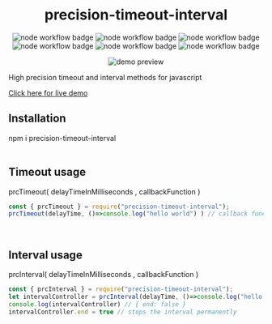 <h1 align="center">precision-timeout-interval</h1>
  <p float="left" align="center">
  <img alt="node workflow badge" style="display: inline" src="https://github.com/ufukbakan/precision-timeout-interval/actions/workflows/node.js.yml/badge.svg">
  <img alt="node workflow badge" style="display: inline" src="https://github.com/ufukbakan/precision-timeout-interval/blob/main/badges/coverage-branches.svg">
  <img alt="node workflow badge" style="display: inline" src="https://github.com/ufukbakan/precision-timeout-interval/blob/main/badges/coverage-functions.svg">
  <img alt="node workflow badge" style="display: inline" src="https://github.com/ufukbakan/precision-timeout-interval/blob/main/badges/coverage-jest%20coverage.svg">
  <img alt="node workflow badge" style="display: inline" src="https://github.com/ufukbakan/precision-timeout-interval/blob/main/badges/coverage-lines.svg">
  <img alt="node workflow badge" style="display: inline" src="https://github.com/ufukbakan/precision-timeout-interval/blob/main/badges/coverage-statements.svg">
  <br />
  </p>

  <p float="left" align="center">
    <img alt="demo preview" src="https://raw.githubusercontent.com/ufukbakan/precision-timeout-interval/main/demo/demo_preview.gif">
  </p>
High precision timeout and interval methods for javascript
<br/>

[Click here for live demo](https://ufukbakan.github.io/precision-timeout-interval/demo/)
<br />

## Installation
npm i precision-timeout-interval
<br />
<br />

## Timeout usage
prcTimeout( delayTimeInMilliseconds , callbackFunction )
```js
const { prcTimeout } = require("precision-timeout-interval");
prcTimeout(delayTime, ()=>console.log("hello world") ) // callback function will be executed only once
```
<br />

## Interval usage
prcInterval( delayTimeInMilliseconds , callbackFunction )
```js
const { prcInterval } = require("precision-timeout-interval");
let intervalController = prcInterval(delayTime, ()=>console.log("hello world") ) // callback function will be executed every delayTime milliseconds
console.log(intervalController) // { end: false }
intervalController.end = true // stops the interval permanently
```
